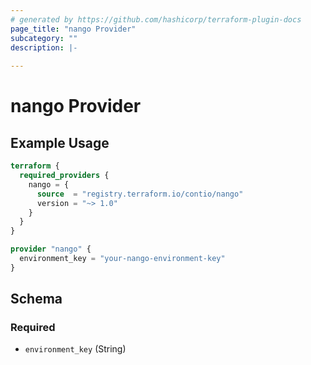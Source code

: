 ```yaml
---
# generated by https://github.com/hashicorp/terraform-plugin-docs
page_title: "nango Provider"
subcategory: ""
description: |-
  
---
```


# nango Provider



## Example Usage

```terraform
terraform {
  required_providers {
    nango = {
      source  = "registry.terraform.io/contio/nango"
      version = "~> 1.0"
    }
  }
}

provider "nango" {
  environment_key = "your-nango-environment-key"
}
```

<!-- schema generated by tfplugindocs -->
## Schema

### Required

- `environment_key` (String)
